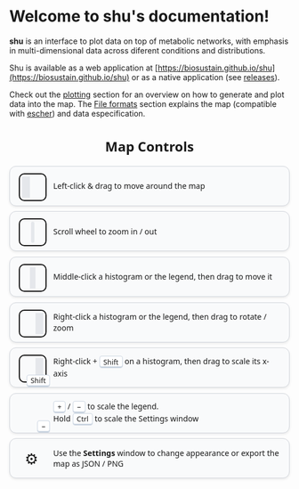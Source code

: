 # Welcome to shu's documentation!

**shu** is an interface to plot data on top of metabolic networks,
with emphasis in multi-dimensional data across diferent conditions and distributions.

Shu is available as a web application at [https://biosustain.github.io/shu](https://biosustain.github.io/shu) or as a native
application (see [releases](https://github.com/biosustain/shu/releases/latest)).

Check out the [plotting](plotting.md) section for an overview on how to generate and plot data
into the map. The [File formats](file_formats.md) section explains the map (compatible
with [escher](https://github.com/zakandrewking/escher)) and data especification.

<!-- Controls with live-input highlights — copy into your MkDocs page -->
<style>
:root{
  --bg:#f9fafb; --border:#d1d5db; --radius:12px; --shadow:0 2px 4px rgba(0,0,0,.08);
  --kbd-bg:#fff; --kbd-bd:#cbd5e1; --hi:#ffaa00;        /* amber highlight */
}

.controls{max-width:640px;margin:2rem auto;font-family:system-ui,-apple-system,Segoe UI,Roboto,sans-serif}
.controls h2{text-align:center;margin-bottom:1.2rem;font-size:1.5rem;font-weight:600}

.control-item{display:flex;align-items:center;gap:1rem;background:var(--bg);border:1px solid var(--border);
              border-radius:var(--radius);box-shadow:var(--shadow);padding:.75rem 1rem;margin:.6rem 0}

/* icons ---------------------------------------------------------*/
.icon{width:46px;height:46px;position:relative;flex:0 0 46px}
.mouse{width:100%;height:100%;border:2px solid #111;border-radius:10px;position:relative}
.mouse::before{content:'';position:absolute;top:4px;bottom:4px;background:#e5e7eb}
.mouse.left::before{left:4px;right:60%}
.mouse.middle::before{left:calc(50% - 5px);width:10px}
.mouse.right::before{right:4px;left:60%}
.wheel::before{left:calc(50% - 3px);width:6px;border-radius:3px}

/* kbd bubble ----------------------------------------------------*/
.kbd{display:inline-block;background:var(--kbd-bg);border:1px solid var(--kbd-bd);border-radius:4px;
     padding:.15rem .4rem;font-size:.8rem;line-height:1.2;font-family:inherit;
     box-shadow:inset 0 -2px var(--kbd-bd);white-space:nowrap}
.icon .kbd{position:absolute;bottom:-12px;right:-10px}

.description{flex:1;line-height:1.4}

/* ===== highlight state ===== */
.active,
.active .mouse,
.active .kbd{outline:3px solid var(--hi);outline-offset:2px}
</style>

<section class="controls">
  <h2>Map Controls</h2>

  <div class="control-item" id="mouse-left">
    <div class="icon"><div class="mouse left"></div></div>
    <div class="description">Left-click&nbsp;&amp; drag to move around the map</div>
  </div>

  <div class="control-item" id="mouse-wheel">
    <div class="icon"><div class="mouse wheel"></div></div>
    <div class="description">Scroll wheel to zoom in / out</div>
  </div>

  <div class="control-item" id="mouse-middle">
    <div class="icon"><div class="mouse middle"></div></div>
    <div class="description">Middle-click a histogram or the legend, then drag to move it</div>
  </div>

  <div class="control-item" id="mouse-right">
    <div class="icon"><div class="mouse right"></div></div>
    <div class="description">Right-click a histogram or the legend, then drag to rotate / zoom</div>
  </div>

  <div class="control-item" id="mouse-right-shift">
    <div class="icon">
      <div class="mouse right"></div>
      <span class="kbd kbd-shift">Shift</span>
    </div>
    <div class="description">Right-click + <kbd class="kbd kbd-shift">Shift</kbd> on a histogram, then drag to scale its&nbsp;x-axis</div>
  </div>

  <div class="control-item" id="key-plus-minus">
    <div class="icon">
      <span class="kbd kbd-plus">+</span>
      <span class="kbd kbd-minus" style="margin-left:.15rem;">−</span>
    </div>
    <div class="description">
      <kbd class="kbd kbd-plus">+</kbd> / <kbd class="kbd kbd-minus">−</kbd> to scale the legend.<br>
      Hold <kbd class="kbd kbd-ctrl">Ctrl</kbd> to scale the Settings window
    </div>
  </div>

  <div class="control-item" id="settings-export">
    <div class="icon">
      <span style="font-size:1.7rem;position:absolute;top:50%;left:50%;transform:translate(-50%,-50%);">⚙</span>
    </div>
    <div class="description">
      Use the <strong>Settings</strong> window to change appearance or export the map as JSON / PNG
    </div>
  </div>
</section>

<script>
/* ------------------------------------------------------------- *
 *  INPUT → PANEL HIGHLIGHT                                      *
 * ------------------------------------------------------------- */
(function () {
  /* SHARED UTILS ---------------------------------------------- */
  const on = (el, type, fn) => el.addEventListener(type, fn);
  const add  = (id) => document.getElementById(id)?.classList.add('active');
  const drop = (id) => document.getElementById(id)?.classList.remove('active');

  /* MOUSE / SCROLL -------------------------------------------- */
  const mouseMap = {0:'mouse-left',1:'mouse-middle',2:'mouse-right'};
  on(window,'mousedown',e=>{
    const base = mouseMap[e.button];
    if(!base) return;
    // right-click may be plain or with Shift
    const id = (e.button===2 && e.shiftKey)? 'mouse-right-shift' : base;
    add(id);
  });
  on(window,'mouseup',e=>{
    Object.values(mouseMap).forEach(drop);
    drop('mouse-right-shift');
  });
  on(window,'contextmenu',e=>e.preventDefault());            // keep panel usable

  // Wheel: momentary flash
  on(window,'wheel',e=>{
    add('mouse-wheel');
    clearTimeout(window.__wheelTO);
    window.__wheelTO = setTimeout(()=>drop('mouse-wheel'),200);
  });

  /* KEYBOARD --------------------------------------------------- */
  const keyMap = {
    '+':'key-plus-minus',
    '=':'key-plus-minus',   // some layouts send '=' then Shift produces '+'
    '-':'key-plus-minus',
    'Control':'key-plus-minus',
  };

  on(window,'keydown',e=>{
    const id = keyMap[e.key];
    if(id) add(id);
  });
  on(window,'keyup',e=>{
    const id = keyMap[e.key];
    if(id) drop(id);
  });
})();
</script>

